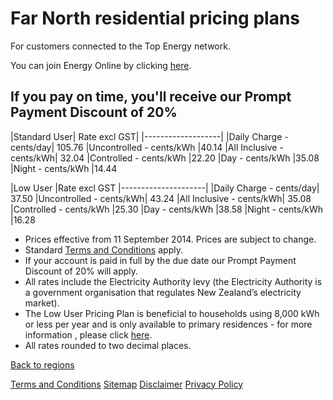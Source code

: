 # Far North residential pricing plans
For customers connected to the Top Energy network.

You can join Energy Online by clicking [here](http://www.energyonline.co.nz/Default.aspx?tabid=98).

## If you pay on time, you'll receive our Prompt Payment Discount of 20%
|Standard User|	Rate excl GST|
|-------------------|
|Daily Charge - cents/day|	105.76
|Uncontrolled - cents/kWh	|40.14
|All Inclusive - cents/kWh|	32.04
|Controlled - cents/kWh	|22.20
|Day - cents/kWh	|35.08
|Night - cents/kWh	|14.44
 

|Low User	|Rate excl GST
|---------------------|
|Daily Charge - cents/day|	37.50
|Uncontrolled - cents/kWh|	43.24
|All Inclusive - cents/kWh|	35.08
|Controlled - cents/kWh	|25.30
|Day - cents/kWh	|38.58
|Night - cents/kWh	|16.28
 

- Prices effective from 11 September 2014. Prices are subject to change.
- Standard [Terms and Conditions](http://www.energyonline.co.nz/Default.aspx?tabid=169) apply.
- If your account is paid in full by the due date our Prompt Payment Discount of 20% will apply.
- All rates include the Electricity Authority levy (the Electricity Authority is a government organisation that regulates New Zealand’s electricity market).
- The Low User Pricing Plan is beneficial to households using 8,000 kWh or less per year and is only available to primary residences - for more information , please click [here](http://www.energyonline.co.nz/Default.aspx?tabid=148).
- All rates rounded to two decimal places.
 

[Back to regions](http://www.energyonline.co.nz/residential/pricing_plans/residential_electricity_pricing_plans)

[Terms and Conditions](http://www.energyonline.co.nz/Default.aspx?tabid=169)
[Sitemap](http://www.energyonline.co.nz/Default.aspx?tabid=69)
[Disclaimer](http://www.energyonline.co.nz/Default.aspx?tabid=71)
[Privacy Policy](http://www.energyonline.co.nz/Default.aspx?tabid=72)
